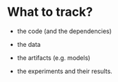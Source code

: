 # What to track?

* the code (and the dependencies)
* the data
* the artifacts (e.g. models)

* the experiments and their results.



